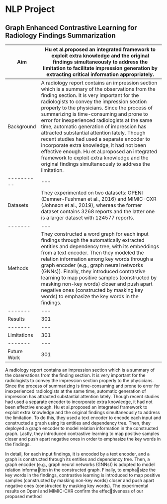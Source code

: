# NLP Project

## Graph Enhanced Contrastive Learning for Radiology Findings Summarization

| Aim | Hu et al.proposed an integrated framework to exploit extra knowledge and the original findings simultaneously to address the limitation to facilitate impression generation by extracting critical information appropriately.| 
| ------- | --- | 
| Background | A radiology report contains an impression section which is a summary of the observations from the finding section. It is very important for the radiologists to convey the impression section properly to the physicians. Since the process of summarizing is time-consuming and prone to error for inexperienced radiologists at the same time, automatic generation of impression has attracted substantial attention lately. Though recent studies had used a separate encoder to incorporate extra knowledge, it had not been effective enough. Hu et al.proposed an integrated framework to exploit extra knowledge and the original findings simultaneously to address the limitation. | 
| ---------- | --- | 
| Datasets | They experimented on two datasets: OPENI (Demner-Fushman et al., 2016) and MIMIC-CXR (Johnson et al., 2019), whereas the former dataset contains 3268 reports and the latter one is a larger dataset with 124577 reports. | 
| ------- | --- | 
| Methods | They constructed a word graph for each input findings through the automatically extracted entities and dependency tree, with its embeddings from a text encoder. Then they modeled the relation information among key words through a graph encoder (e.g., graph neural networks (GNNs)). Finally, they introduced contrastive learning to map positive samples (constructed by masking non-key words) closer and push apart negative ones (constructed by masking key words) to emphasize the key words in the findings. | 
| ------- | --- | 
| Results| 301 | 
| ------- | --- |
| Limitations | 301 | 
| ------- | --- | 
| Future Work | 301 | 


A radiology report contains an impression section which is a summary of the observations from the finding section. It is very important for the radiologists to convey the impression section properly to the physicians. Since the process of summarizing is time-consuming and prone to error for inexperienced radiologists at the same time, automatic generation of impression has attracted substantial attention lately. Though recent studies had used a separate encoder to incorporate extra knowledge, it had not been effective enough. Hu et al.proposed an integrated framework to exploit extra knowledge and the original findings simultaneously to address the limitation. To do this, they used a text encoder to encode each input and constructed a graph using its entities and dependency tree. Then, they deployed a graph encoder to model relation information in the constructed graph. Lastly, they introduced contrastive learning to map positive samples closer and push apart negative ones in order to emphasize the key words in the findings.



In detail, for each input findings, it is encoded
by a text encoder, and a graph is constructed
through its entities and dependency tree. Then,
a graph encoder (e.g., graph neural networks
(GNNs)) is adopted to model relation information in the constructed graph. Finally, to emphasize the key words in the findings, contrastive
learning is introduced to map positive samples
(constructed by masking non-key words) closer
and push apart negative ones (constructed by
masking key words). The experimental results
on OpenI and MIMIC-CXR confirm the effectiveness of our proposed method
